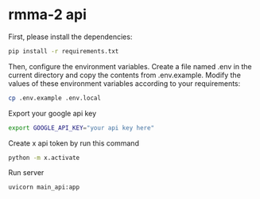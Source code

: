 # rmma-2 api

First, please install the dependencies:
```zsh
pip install -r requirements.txt
```

Then, configure the environment variables. Create a file named .env in the current directory and copy the contents from .env.example. Modify the values of these environment variables according to your requirements:
```zsh
cp .env.example .env.local
```

Export your google api key
```zsh
export GOOGLE_API_KEY="your api key here"
```

Create x api token by run this command 
```zsh
python -m x.activate
```

Run server
```zsh
uvicorn main_api:app
```